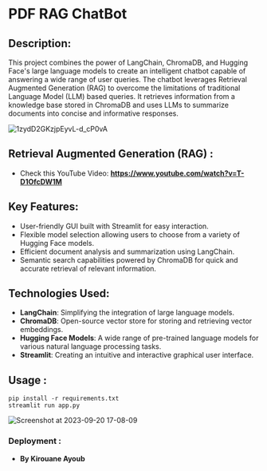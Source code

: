 # PDF RAG ChatBot

## Description:
This project combines the power of LangChain, ChromaDB, and Hugging Face's large language models to create an intelligent chatbot capable of answering a wide range of user queries. The chatbot leverages Retrieval Augmented Generation (RAG) to overcome the limitations of traditional Language Model (LLM) based queries. It retrieves information from a knowledge base stored in ChromaDB and uses LLMs to summarize documents into concise and informative responses.


![1zydD2GKzjpEyvL-d_cP0vA](https://github.com/Kirouane-Ayoub/RAG-ChatBot/assets/99510125/57d2d4ab-e0aa-4ede-aef5-9db9652cbea0)

## Retrieval Augmented Generation (RAG) : 
+ Check this YouTube Video: **https://www.youtube.com/watch?v=T-D1OfcDW1M**
## Key Features:

+ User-friendly GUI built with Streamlit for easy interaction.
+ Flexible model selection allowing users to choose from a variety of Hugging Face models.
+ Efficient document analysis and summarization using LangChain.
+ Semantic search capabilities powered by ChromaDB for quick and accurate retrieval of relevant information.

## Technologies Used:

+ **LangChain**: Simplifying the integration of large language models.
+ **ChromaDB**: Open-source vector store for storing and retrieving vector embeddings.
+ **Hugging Face Models**: A wide range of pre-trained language models for various natural language processing tasks.
+ **Streamlit**: Creating an intuitive and interactive graphical user interface.

## Usage : 


```
pip install -r requirements.txt
streamlit run app.py
```
![Screenshot at 2023-09-20 17-08-09](https://github.com/Kirouane-Ayoub/RAG-ChatBot/assets/99510125/ca24c878-4ad6-446a-87b4-8c0ef5f9809c)

### Deployment :
- **By Kirouane Ayoub**
